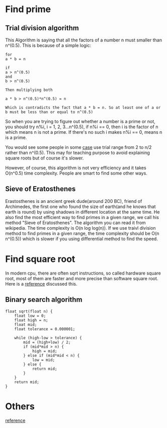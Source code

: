 # Find prime
## Trial division algorithm
This Algorithm is saying that all the factors of a number n must smaller than n^(0.5). This is because of a simple logic:
```
for
a * b = n

if 
a > n^(0.5)
and 
b > n^(0.5)

Then multiplying both

a * b > n^(0.5)*n^(0.5) = n

Which is contradicts the fact that a * b = n. So at least one of a or b must be less than or equal to n^(0.5)
```
So when you are trying to figure out whether a number is a prime or not, you should try n%i, i = 1, 2, 3...n^(0.5), if n%i == 0, then i is the factor of n which means n is not a prime. If there's no such i makes n%i == 0, means n is a prime.

You would see some people in some [case](https://www.youtube.com/watch?v=3PcIJKd1PKU) use trial range from 2 to n/2 rather than n^(0.5). This may for teaching purpose to avoid explaining square roots but of course it's slower.

However, of course, this algorithm is not very efficiency and it takes O(n^0.5) time complexity. People are smart to find some other ways.

## Sieve of Eratosthenes
Erastosthenes is an ancient greek dude(around 200 BC), friend of Archimedes, the first one who found the size of earth(and he knows that earth is round) by using shadows in different location at the same time. He also find the most efficient way to find primes in a given range, we call his method "Sieve of Eratosthenes". The algorithm you can read it from wikipedia. The time complexity is O(n log log(n)). If we use traivl division method to find primes in a given range, the time complexity should be O(n n^(0.5)) which is slower if you using differential method to find the speed.

# Find square root
In modern cpu, there are often sqrt instructions, so called hardware square root, most of them are faster and more precise than software square root. Here is a [reference](https://www.reddit.com/r/embedded/comments/16l6drt/why_hardware_inverse_square_root_is_still_faster/) discussed this. 
## Binary search algorithm
```
float sqrt(float n) {
    float low = 0;
    float high = n;
    float mid;
    float tolerance = 0.000001;

    while (high-low > tolerance) {
        mid = (high+low) / 2;
        if (mid*mid > n) {
            high = mid;
        } else if (mid*mid < n) {
            low = mid;
        } else {
            return mid;
        }
    }
    return mid;
}
```

# Others
[reference](https://www.youtube.com/watch?v=g1r3iLejTw0)
